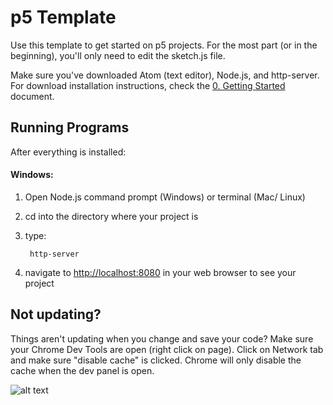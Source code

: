 # p5 Template

Use this template to get started on p5 projects. For the most part (or in the beginning), you'll only need to edit the sketch.js file.

Make sure you've downloaded Atom (text editor), Node.js, and http-server. For download installation instructions, check the [0. Getting Started](https://github.com/Isidore-Newman-School/Creative-Coding-S2017/blob/master/Classwork/0_gettingStarted.md) document.


## Running Programs

After everything is installed: 

#### Windows:

1. Open Node.js command prompt (Windows) or terminal (Mac/ Linux)
2. cd into the directory where your project is
3. type: 

        http-server

4. navigate to [http://localhost:8080](http://localhost:8080) in your web browser to see your project

## Not updating?

Things aren't updating when you change and save your code? Make sure your Chrome Dev Tools are open (right click on page). Click on Network tab and make sure "disable cache" is clicked. Chrome will only disable the cache when the dev panel is open.

![alt text](https://i.stack.imgur.com/Grwsc.png)
